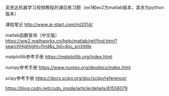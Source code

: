 
吴恩达机器学习视频教程的课后练习题（ex1和ex2为matlab版本，其余为python版本）

课程笔记 http://www.ai-start.com/ml2014/

matlab函数查询（中文版） https://ww2.mathworks.cn/help/matlab/ref/find.html?searchHighlight=find&s_tid=doc_srchtitle



matplotlib参考手册  https://matplotlib.org/index.html

numpy参考手册  https://www.numpy.org/devdocs/index.html

scipy参考手册  https://docs.scipy.org/doc/scipy/reference/


https://blog.csdn.net/csdn_inside/article/details/81558079
